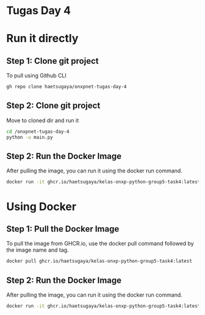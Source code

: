 # Tugas Day 4

# Run it directly 
## Step 1: Clone git project
To pull using Github CLI
```bash
gh repo clone haetsugaya/onxpnet-tugas-day-4
```

## Step 2: Clone git project
Move to cloned dir and run it
```bash
cd /onxpnet-tugas-day-4
python -u main.py
```

## Step 2: Run the Docker Image
After pulling the image, you can run it using the docker run command.

```bash
docker run -it ghcr.io/haetsugaya/kelas-onxp-python-group5-task4:latest
```

# Using Docker 
## Step 1: Pull the Docker Image
To pull the image from GHCR.io, use the docker pull command followed by the image name and tag.
```bash
docker pull ghcr.io/haetsugaya/kelas-onxp-python-group5-task4:latest
```

## Step 2: Run the Docker Image
After pulling the image, you can run it using the docker run command.

```bash
docker run -it ghcr.io/haetsugaya/kelas-onxp-python-group5-task4:latest
```
